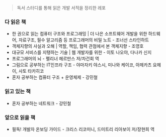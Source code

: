 > 독서 스터디를 통해 읽은 개발 서적을 정리한 레포
### 다 읽은 책
- 한 권으로 읽는 컴퓨터 구조와 프로그래밍 | 더 나은 소프트웨어 개발을 위한 하드웨어, 자료구조, 필수 알고리즘 등 프로그래머의 비밀 노트 - 조너선 스타인하트
- 객체지향의 사실과 오해 | 역할, 책임, 협력 관점에서 본 객체지향 - 조영호
- 대규모 서비스를 지탱하는 기술 | 웹 개발자를 위한 - 이토 나오야, 다나카 신지
- 프로그래머의 뇌 - 펠리너 헤르만스 저/차건회 역
- 그림으로 공부하는 IT인프라 구조 - 야마자키 야스시, 미나와 케이코, 아제카츠 요헤이, 사토 타카히코
- 혼자 공부하는 컴퓨터 구조 + 운영체제 - 강민철

### 읽고 있는 책
- 혼자 공부하는 네트워크 - 강민철

### 앞으로 읽을 책
- 필독! 개발자 온보딩 가이드 - 크리스 리코미니, 드미트리 리아보이 저/장현희 역
